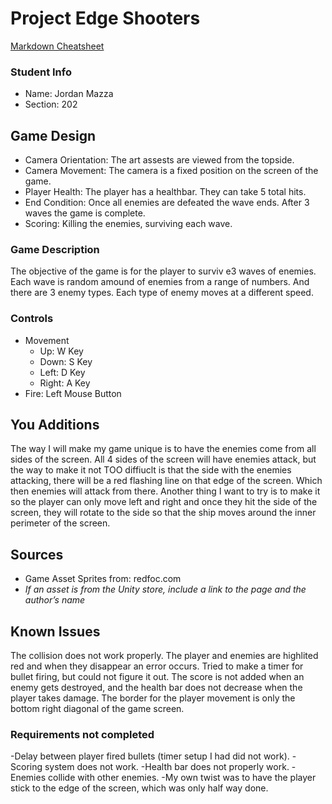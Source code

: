 # Project Edge Shooters

[Markdown Cheatsheet](https://github.com/adam-p/markdown-here/wiki/Markdown-Here-Cheatsheet)

### Student Info

-   Name: Jordan Mazza
-   Section: 202

## Game Design

-   Camera Orientation: The art assests are viewed from the topside.
-   Camera Movement: The camera is a fixed position on the screen of the game.
-   Player Health: The player has a healthbar. They can take 5 total hits.
-   End Condition: Once all enemies are defeated the wave ends. After 3 waves the game is complete.
-   Scoring: Killing the enemies, surviving each wave.

### Game Description

The objective of the game is for the player to surviv e3 waves of enemies. Each wave is random amound of enemies from a range of numbers. And there are 3 enemy types. Each type of enemy moves at a different speed.

### Controls

-   Movement
    -   Up: W Key
    -   Down: S Key
    -   Left: D Key
    -   Right: A Key
-   Fire: Left Mouse Button

## You Additions

The way I will make my game unique is to have the enemies come from all sides of the screen. All 4 sides of the screen will have enemies attack, but the way to make
it not TOO diffiuclt is that the side with the enemies attacking, there will be a red flashing line on that edge of the screen. Which then enemies will attack from
there. Another thing I want to try is to make it so the player can only move left and right and once they hit the side of the screen, they will rotate to the side
so that the ship moves around the inner perimeter of the screen.

## Sources

-   Game Asset Sprites from: redfoc.com
-   _If an asset is from the Unity store, include a link to the page and the author’s name_

## Known Issues

The collision does not work properly. The player and enemies are highlited red and when they disappear an error occurs. Tried to make a timer for bullet firing, but could not figure it out. The score is not added when an enemy gets destroyed, and the health bar does not decrease when the player takes damage. The border for the player movement is only the bottom right diagonal of the game screen.

### Requirements not completed

-Delay between player fired bullets (timer setup I had did not work).
-Scoring system does not work.
-Health bar does not properly work.
-Enemies collide with other enemies.
-My own twist was to have the player stick to the edge of the screen, which was only half way done.

